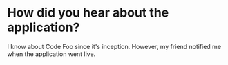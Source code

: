 # How did you hear about the application?  

I know about Code Foo since it's inception. However, my friend notified me when the application went live. 
